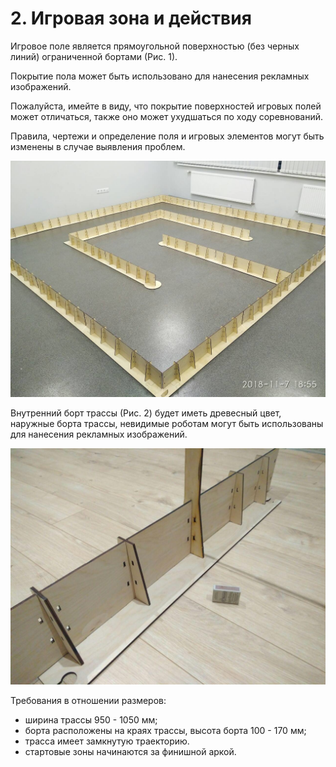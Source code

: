 # 2. Игровая зона и действия

Игровое поле является прямоугольной поверхностью (без черных линий) ограниченной бортами (Рис. 1).

Покрытие пола может быть использовано для нанесения рекламных изображений.

Пожалуйста, имейте в виду, что покрытие поверхностей игровых полей может отличаться, также 
оно может ухудшаться по ходу соревнований.

Правила, чертежи и определение поля и игровых элементов могут быть изменены в случае выявления проблем.

![Рис.1 – Пример игрового поля (трассы)](../images/2-1.jpg)

Внутренний борт трассы (Рис. 2) будет иметь древесный цвет, наружные борта трассы, невидимые роботам могут быть использованы для нанесения рекламных изображений.

![Рис.2 – Пример борта трассы](../images/2-2.jpg)

Требования в отношении размеров:
- ширина трассы 950 - 1050 мм;
- борта расположены на краях трассы, высота борта 100 - 170 мм;
- трасса имеет замкнутую траекторию.
- стартовые зоны начинаются за финишной аркой.
